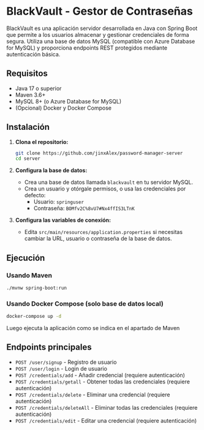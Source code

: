 # BlackVault - Gestor de Contraseñas

BlackVault es una aplicación servidor desarrollada en Java con Spring Boot que permite a los usuarios almacenar y gestionar credenciales de forma segura. Utiliza una base de datos MySQL (compatible con Azure Database for MySQL) y proporciona endpoints REST protegidos mediante autenticación básica.

## Requisitos

- Java 17 o superior
- Maven 3.6+
- MySQL 8+ (o Azure Database for MySQL)
- (Opcional) Docker y Docker Compose

## Instalación

1. **Clona el repositorio:**
   ```bash
   git clone https://github.com/jinxAlex/password-manager-server
   cd server
   ```

2. **Configura la base de datos:**
   - Crea una base de datos llamada `blackvault` en tu servidor MySQL.
   - Crea un usuario y otórgale permisos, o usa las credenciales por defecto:
     - Usuario: `springuser`
     - Contraseña: `BOMfv2C%8vU7#Nx4ffIS3LTnK`

3. **Configura las variables de conexión:**
   - Edita `src/main/resources/application.properties` si necesitas cambiar la URL, usuario o contraseña de la base de datos.

## Ejecución

### Usando Maven

```bash
./mvnw spring-boot:run
```

### Usando Docker Compose (solo base de datos local)

```bash
docker-compose up -d
```

Luego ejecuta la aplicación como se indica en el apartado de Maven

## Endpoints principales

- `POST /user/signup` - Registro de usuario
- `POST /user/login` - Login de usuario
- `POST /credentials/add` - Añadir credencial (requiere autenticación)
- `POST /credentials/getall` - Obtener todas las credenciales (requiere autenticación)
- `POST /credentials/delete` - Eliminar una credencial (requiere autenticación)
- `POST /credentials/deleteAll` - Eliminar todas las credenciales (requiere autenticación)
- `POST /credentials/edit` - Editar una credencial (requiere autenticación)